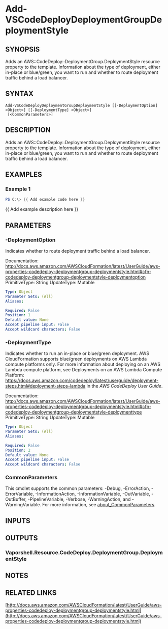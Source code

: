 # Add-VSCodeDeployDeploymentGroupDeploymentStyle

## SYNOPSIS
Adds an AWS::CodeDeploy::DeploymentGroup.DeploymentStyle resource property to the template.
Information about the type of deployment, either in-place or blue/green, you want to run and whether to route deployment traffic behind a load balancer.

## SYNTAX

```
Add-VSCodeDeployDeploymentGroupDeploymentStyle [[-DeploymentOption] <Object>] [[-DeploymentType] <Object>]
 [<CommonParameters>]
```

## DESCRIPTION
Adds an AWS::CodeDeploy::DeploymentGroup.DeploymentStyle resource property to the template.
Information about the type of deployment, either in-place or blue/green, you want to run and whether to route deployment traffic behind a load balancer.

## EXAMPLES

### Example 1
```powershell
PS C:\> {{ Add example code here }}
```

{{ Add example description here }}

## PARAMETERS

### -DeploymentOption
Indicates whether to route deployment traffic behind a load balancer.

Documentation: http://docs.aws.amazon.com/AWSCloudFormation/latest/UserGuide/aws-properties-codedeploy-deploymentgroup-deploymentstyle.html#cfn-codedeploy-deploymentgroup-deploymentstyle-deploymentoption
PrimitiveType: String
UpdateType: Mutable

```yaml
Type: Object
Parameter Sets: (All)
Aliases:

Required: False
Position: 1
Default value: None
Accept pipeline input: False
Accept wildcard characters: False
```

### -DeploymentType
Indicates whether to run an in-place or blue/green deployment.
AWS CloudFormation supports blue/green deployments on AWS Lambda compute platforms only.
For more information about deploying on an AWS Lambda compute platform, see  Deployments on an AWS Lambda Compute Platform: https://docs.aws.amazon.com/codedeploy/latest/userguide/deployment-steps.html#deployment-steps-lambda in the *AWS CodeDeploy User Guide*.

Documentation: http://docs.aws.amazon.com/AWSCloudFormation/latest/UserGuide/aws-properties-codedeploy-deploymentgroup-deploymentstyle.html#cfn-codedeploy-deploymentgroup-deploymentstyle-deploymenttype
PrimitiveType: String
UpdateType: Mutable

```yaml
Type: Object
Parameter Sets: (All)
Aliases:

Required: False
Position: 2
Default value: None
Accept pipeline input: False
Accept wildcard characters: False
```

### CommonParameters
This cmdlet supports the common parameters: -Debug, -ErrorAction, -ErrorVariable, -InformationAction, -InformationVariable, -OutVariable, -OutBuffer, -PipelineVariable, -Verbose, -WarningAction, and -WarningVariable. For more information, see [about_CommonParameters](http://go.microsoft.com/fwlink/?LinkID=113216).

## INPUTS

## OUTPUTS

### Vaporshell.Resource.CodeDeploy.DeploymentGroup.DeploymentStyle
## NOTES

## RELATED LINKS

[http://docs.aws.amazon.com/AWSCloudFormation/latest/UserGuide/aws-properties-codedeploy-deploymentgroup-deploymentstyle.html](http://docs.aws.amazon.com/AWSCloudFormation/latest/UserGuide/aws-properties-codedeploy-deploymentgroup-deploymentstyle.html)

